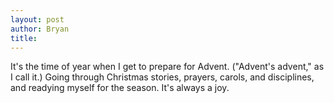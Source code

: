 ```yaml
---
layout: post
author: Bryan
title: 
---
```

It's the time of year when I get to prepare for Advent. ("Advent's advent," as I call it.) Going through Christmas stories, prayers, carols, and disciplines, and readying myself for the season. It's always a joy.
